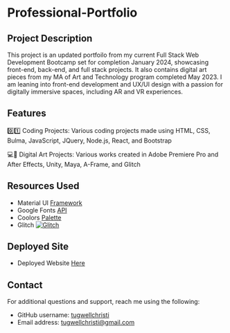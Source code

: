 # Professional-Portfolio

## Project Description
This project is an updated portfoilo from my current Full Stack Web Development Bootcamp set for completion January 2024, showcasing front-end, back-end, and full stack projects. It also contains digital art pieces from my MA of Art and Technology program completed May 2023. I am leaning into front-end development and UX/UI design with a passion for digitally immersive spaces, including AR and VR experiences.

## Features
0️⃣1️⃣ Coding Projects: Various coding projects made using HTML, CSS, Bulma, JavaScript, JQuery, Node.js, React, and Bootstrap

💻🎨 Digital Art Projects: Various works created in Adobe Premiere Pro and After Effects, Unity, Maya, A-Frame, and Glitch

## Resources Used
- Material UI [Framework](https://mui.com/material-ui/getting-started/installation/)
- Google Fonts [API](https://fonts.google.com/)
- Coolors [Palette](https://coolors.co/14202d-ca6d96-e8591a-582431-0763a9-1c405a-23264f)
- Glitch  [![Glitch](https://cdn.glitch.com/a9975ea6-8949-4bab-addb-8a95021dc2da%2FLogo_Color.svg?v=1602781328576)](https://glitch.com/webxr)

## Deployed Site
- Deployed Website [Here]()

## Contact
For additional questions and support, reach me using the following:
- GitHub username: [tugwellchristi](https://github.com/tugwellchristi)
- Email address: tugwellchristi@gmail.com

